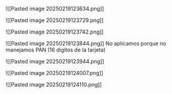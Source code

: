 ![[Pasted image 20250219123634.png]]

![[Pasted image 20250219123729.png]]

![[Pasted image 20250219123742.png]]

![[Pasted image 20250219123844.png]]
No aplicamos porque no manejamos PAN (16 digitos de la tarjeta)

![[Pasted image 20250219123944.png]]

![[Pasted image 20250219124007.png]]

![[Pasted image 20250219124110.png]]